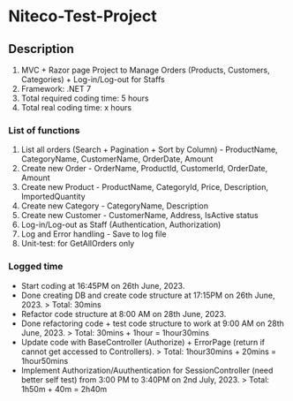 # Niteco-Test-Project
## Description
1. MVC + Razor page Project to Manage Orders (Products, Customers, Categories) + Log-in/Log-out for Staffs
2. Framework: .NET 7
3. Total required coding time: 5 hours
3. Total real coding time: x hours

### List of functions
1. List all orders (Search + Pagination + Sort by Column) - ProductName, CategoryName, CustomerName, OrderDate, Amount
2. Create new Order - OrderName, ProductId, CustomerId, OrderDate, Amount
3. Create new Product - ProductName, CategoryId, Price, Description, ImportedQuantity
4. Create new Category - CategoryName, Description
5. Create new Customer - CustomerName, Address, IsActive status
6. Log-in/Log-out as Staff (Authentication, Authorization)
7. Log and Error handling - Save to log file
8. Unit-test: for GetAllOrders only

### Logged time
- Start coding at 16:45PM on 26th June, 2023.
- Done creating DB and create code structure at 17:15PM on 26th June, 2023. > Total: 30mins
- Refactor code structure at 8:00 AM on 28th June, 2023.
- Done refactoring code + test code structure to work at 9:00 AM on 28th June, 2023. > Total: 30mins + 1hour = 1hour30mins
- Update code with BaseController (Authorize) + ErrorPage (return if cannot get accessed to Controllers). > Total: 1hour30mins + 20mins = 1hour50mins
- Implement Authorization/Auuthentication for SessionController (need better self test) from 3:00 PM to 3:40PM on 2nd July, 2023. > Total: 1h50m + 40m = 2h40m